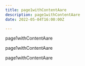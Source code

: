 ```yaml
---
title: page1withContentAare
description: page1withContentAare
date: 2022-05-04T16:00:00Z

---
```

page1withContentAare

page1withContentAare

page1withContentAare